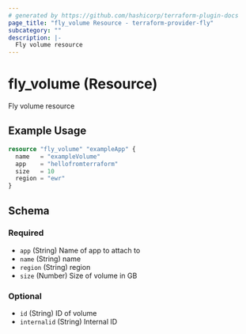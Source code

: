 ```yaml
---
# generated by https://github.com/hashicorp/terraform-plugin-docs
page_title: "fly_volume Resource - terraform-provider-fly"
subcategory: ""
description: |-
  Fly volume resource
---
```


# fly_volume (Resource)

Fly volume resource

## Example Usage

```terraform
resource "fly_volume" "exampleApp" {
  name   = "exampleVolume"
  app    = "hellofromterraform"
  size   = 10
  region = "ewr"
}
```

<!-- schema generated by tfplugindocs -->
## Schema

### Required

- `app` (String) Name of app to attach to
- `name` (String) name
- `region` (String) region
- `size` (Number) Size of volume in GB

### Optional

- `id` (String) ID of volume
- `internalid` (String) Internal ID


